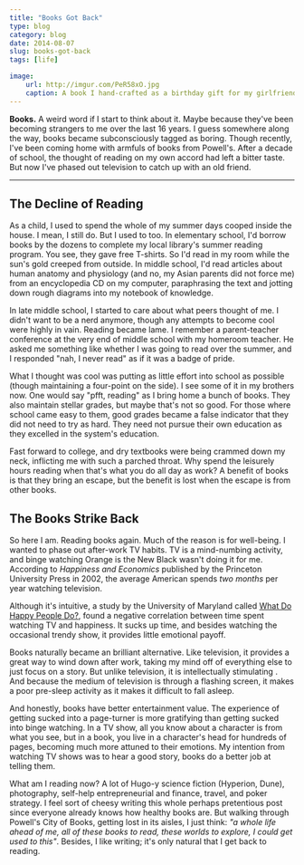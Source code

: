 ```yaml
---
title: "Books Got Back"
type: blog
category: blog
date: 2014-08-07
slug: books-got-back
tags: [life]

image:
    url: http://imgur.com/PeR58xO.jpg
    caption: A book I hand-crafted as a birthday gift for my girlfriend.
---
```


**Books.** A weird word if I start to think about it. Maybe because they've
been becoming strangers to me over the last 16 years. I guess somewhere along
the way, books became subconsciously tagged as boring. Though recently, I've
been coming home with armfuls of books from Powell's. After a decade of
school, the thought of reading on my own accord had left a bitter taste. But
now I've phased out television to catch up with an old friend.

---

## The Decline of Reading

As a child, I used to spend the whole of my summer days cooped inside the
house. I mean, I still do. But I used to too. In elementary school, I'd borrow
books by the dozens to complete my local library's summer reading program. You
see, they gave free T-shirts. So I'd read in my room while the sun's gold
creeped from outside. In middle school, I'd read articles about human anatomy
and physiology (and no, my Asian parents did not force me) from an encyclopedia
CD on my computer, paraphrasing the text and jotting down rough diagrams into
my notebook of knowledge.

In late middle school, I started to care about what peers thought of me. I
didn't want to be a nerd anymore, though any attempts to become cool were
highly in vain. Reading became lame. I remember a parent-teacher conference at
the very end of middle school with my homeroom teacher. He asked me something
like whether I was going to read over the summer, and I responded "nah, I never
read" as if it was a badge of pride.

What I thought was cool was putting as little effort into school as possible
(though maintaining a four-point on the side). I see some of it in my brothers
now. One would say "pfft, reading" as I bring home a bunch of books. They also
maintain stellar grades, but maybe that's not so good. For those where school
came easy to them, good grades became a false indicator that they did not need
to try as hard. They need not pursue their own education as they excelled in
the system's education.

Fast forward to college, and dry textbooks were being crammed down my neck,
inflicting me with such a parched throat. Why spend the leisurely hours reading
when that's what you do all day as work? A benefit of books is that they bring
an escape, but the benefit is lost when the escape is from other books.

## The Books Strike Back

So here I am. Reading books again. Much of the reason is for well-being.
I wanted to phase out after-work TV habits. TV is a mind-numbing activity,
and binge watching Orange is the New Black wasn't doing it for me. According to
*Happiness and Economics* published by the Princeton University Press in 2002,
the average American spends *two months* per year watching television.

Although it's intuitive, a study by the University of Maryland called [What Do
Happy People Do?](http://link.springer.com/article/10.1007%2Fs11205-008-9296-6),
found a negative correlation between time spent watching TV and happiness. It
sucks up time, and besides watching the occasional trendy show, it provides
little emotional payoff.

Books naturally became an brilliant alternative. Like television, it provides a
great way to wind down after work, taking my mind off of everything else to
just focus on a story. But unlike television, it is intellectually stimulating
. And because the medium of television is through a flashing screen, it makes a
poor pre-sleep activity as it makes it difficult to fall asleep.

And honestly, books have better entertainment value. The experience of getting
sucked into a page-turner is more gratifying than getting sucked into binge
watching. In a TV show, all you know about a character is from what you see,
but in a book, you live in a character's head for hundreds of pages, becoming
much more attuned to their emotions. My intention from watching TV shows was
to hear a good story, books do a better job at telling them.

What am I reading now? A lot of Hugo-y science fiction (Hyperion, Dune),
photography, self-help entrepreneurial and finance, travel, and poker strategy.
I feel sort of cheesy writing this whole perhaps pretentious post since
everyone already knows how healthy books are. But walking through Powell's City
of Books, getting lost in its aisles, I just think: *"a whole life ahead of me,
all of these books to read, these worlds to explore,  I could get used to
this"*. Besides, I like writing; it's only natural that I get back to reading.
